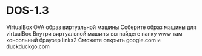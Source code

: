 # DOS-1.3
VirtualBox OVA образ виртуальной машины
Соберите образ машины для virtualBox
Внутри виртуальной машины вы найдете папку www там консольный браузер links2
Сможете открыть google.com и duckduckgo.com

